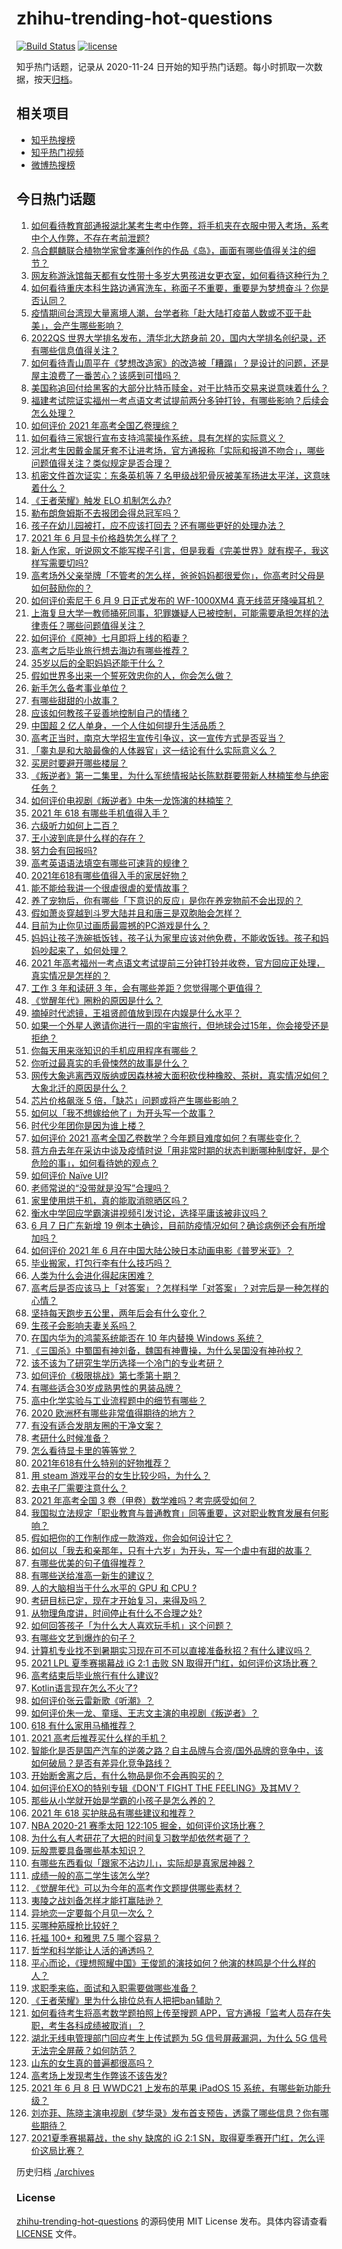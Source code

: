 # zhihu-trending-hot-questions

[![Build Status](https://github.com/justjavac/zhihu-trending-hot-questions/workflows/ci/badge.svg?branch=master)](https://github.com/justjavac/zhihu-trending-hot-questions/actions)
[![license](https://img.shields.io/github/license/justjavac/zhihu-trending-hot-questions)](https://github.com/justjavac/zhihu-trending-hot-questions/blob/master/LICENSE)

知乎热门话题，记录从 2020-11-24 日开始的知乎热门话题。每小时抓取一次数据，按天[归档](./archives)。

## 相关项目

- [知乎热搜榜](https://github.com/justjavac/zhihu-trending-top-search)
- [知乎热门视频](https://github.com/justjavac/zhihu-trending-hot-video)
- [微博热搜榜](https://github.com/justjavac/weibo-trending-hot-search)

## 今日热门话题

<!-- BEGIN -->
<!-- 最后更新时间 Wed Jun 09 2021 14:14:54 GMT+0800 (China Standard Time) -->

1. [如何看待教育部通报湖北某考生考中作弊，将手机夹在衣服中带入考场，系考中个人作弊，不存在考前泄题?](https://www.zhihu.com/question/463998872)
2. [乌合麒麟联合植物学家曾孝濂创作的作品《岛》，画面有哪些值得关注的细节？](https://www.zhihu.com/question/463946010)
3. [网友称游泳馆每天都有女性带十多岁大男孩进女更衣室，如何看待这种行为？](https://www.zhihu.com/question/463887838)
4. [如何看待重庆本科生路边通宵洗车，称面子不重要，重要是为梦想奋斗？你是否认同？](https://www.zhihu.com/question/463828183)
5. [疫情期间台湾现大量离境人潮，台学者称「赴大陆打疫苗人数或不亚于赴美」，会产生哪些影响？](https://www.zhihu.com/question/463915254)
6. [2022QS 世界大学排名发布，清华北大跻身前
   20，国内大学排名创纪录，还有哪些信息值得关注？](https://www.zhihu.com/question/463988313)
7. [如何看待青山周平在《梦想改造家》的改造被「糟蹋」？是设计的问题，还是屋主浪费了一番苦心？该感到可惜吗？](https://www.zhihu.com/question/462730740)
8. [美国称追回付给黑客的大部分比特币赎金，对于比特币交易来说意味着什么？](https://www.zhihu.com/question/463845692)
9. [福建考试院证实福州一考点语文考试提前两分多钟打铃，有哪些影响？后续会怎么处理？](https://www.zhihu.com/question/463943012)
10. [如何评价 2021 年高考全国乙卷理综？](https://www.zhihu.com/question/463841934)
11. [如何看待三家银行宣布支持鸿蒙操作系统，具有怎样的实际意义？](https://www.zhihu.com/question/463778303)
12. [河北考生因戴金属牙套不让进考场，官方通报称「实际和报道不吻合」，哪些问题值得关注？类似规定是否合理？](https://www.zhihu.com/question/463806366)
13. [机密文件首次证实：东条英机等 7
    名甲级战犯骨灰被美军扬进太平洋，这意味着什么？](https://www.zhihu.com/question/463707211)
14. [《王者荣耀》触发 ELO 机制怎么办?](https://www.zhihu.com/question/341453743)
15. [勒布朗詹姆斯不去报团会得总冠军吗？](https://www.zhihu.com/question/454555704)
16. [孩子在幼儿园被打，应不应该打回去？还有哪些更好的处理办法？](https://www.zhihu.com/question/462300016)
17. [2021 年 6 月显卡价格趋势怎么样了？](https://www.zhihu.com/question/462608710)
18. [新人作家，听说网文不能写楔子引言，但是我看《完美世界》就有楔子，我这样写需要切吗?](https://www.zhihu.com/question/463814502)
19. [高考场外父亲举牌「不管考的怎么样，爸爸妈妈都很爱你」，你高考时父母是如何鼓励你的？](https://www.zhihu.com/question/463920865)
20. [如何评价索尼于 6 月 9 日正式发布的 WF-1000XM4
    真无线蓝牙降噪耳机？](https://www.zhihu.com/question/463984969)
21. [上海复旦大学一教师捅死同事，犯罪嫌疑人已被控制，可能需要承担怎样的法律责任？哪些问题值得关注？](https://www.zhihu.com/question/463773359)
22. [如何评价《原神》七月即将上线的稻妻？](https://www.zhihu.com/question/463180681)
23. [高考之后毕业旅行想去海边有哪些推荐？](https://www.zhihu.com/question/459020761)
24. [35岁以后的全职妈妈还能干什么？](https://www.zhihu.com/question/434588539)
25. [假如世界多出来一个誓死效忠你的人，你会怎么做？](https://www.zhihu.com/question/462848357)
26. [新手怎么备考事业单位？](https://www.zhihu.com/question/434514549)
27. [有哪些甜甜的小故事？](https://www.zhihu.com/question/267054901)
28. [应该如何教孩子妥善地控制自己的情绪？](https://www.zhihu.com/question/382636157)
29. [中国超 2 亿人单身，一个人住如何提升生活品质？](https://www.zhihu.com/question/455461691)
30. [高考正当时，南京大学招生宣传引争议，这一宣传方式是否妥当？](https://www.zhihu.com/question/463702038)
31. [「睾丸是和大脑最像的人体器官」这一结论有什么实际意义么？](https://www.zhihu.com/question/463156456)
32. [买房时要避开哪些楼层？](https://www.zhihu.com/question/447920355)
33. [《叛逆者》第一二集里，为什么军统情报站长陈默群要带新人林楠笙参与绝密任务？](https://www.zhihu.com/question/463747393)
34. [如何评价电视剧《叛逆者》中朱一龙饰演的林楠笙？](https://www.zhihu.com/question/463814765)
35. [2021 年 618 有哪些手机值得入手？](https://www.zhihu.com/question/457255298)
36. [六级听力如何上二百？](https://www.zhihu.com/question/361688103)
37. [王小波到底是什么样的存在？](https://www.zhihu.com/question/27333174)
38. [努力会有回报吗?](https://www.zhihu.com/question/463349335)
39. [高考英语语法填空有哪些可速背的规律？](https://www.zhihu.com/question/20972652)
40. [2021年618有哪些值得入手的家居好物？](https://www.zhihu.com/question/460447642)
41. [能不能给我讲一个很虐很虐的爱情故事？](https://www.zhihu.com/question/361817732)
42. [养了宠物后，你有哪些「下意识的反应」是你在养宠物前不会出现的？](https://www.zhihu.com/question/461963889)
43. [假如萧炎穿越到斗罗大陆并且和唐三是双胞胎会怎样？](https://www.zhihu.com/question/462157366)
44. [目前为止你见过画质最震撼的PC游戏是什么？](https://www.zhihu.com/question/334549140)
45. [妈妈让孩子洗碗抵饭钱，孩子认为家里应该对他免费，不能收饭钱。孩子和妈妈吵起来了，如何处理？](https://www.zhihu.com/question/463356821)
46. [2021
    年高考福州一考点语文考试提前三分钟打铃并收卷，官方回应正处理，真实情况是怎样的？](https://www.zhihu.com/question/463603842)
47. [工作 3 年和读研 3 年，会有哪些差距？您觉得哪个更值得？](https://www.zhihu.com/question/463621272)
48. [《觉醒年代》圈粉的原因是什么？](https://www.zhihu.com/question/460648920)
49. [摘掉时代滤镜，王祖贤颜值放到现在内娱是什么水平？](https://www.zhihu.com/question/460820502)
50. [如果一个外星人邀请你进行一周的宇宙旅行，但地球会过15年，你会接受还是拒绝？](https://www.zhihu.com/question/463336626)
51. [你每天用来涨知识的手机应用程序有哪些？](https://www.zhihu.com/question/22043338)
52. [你听过最真实的毛骨悚然的故事是什么？](https://www.zhihu.com/question/458168131)
53. [网传大象逃离西双版纳或因森林被大面积砍伐种橡胶、茶树，真实情况如何？大象北迁的原因是什么？](https://www.zhihu.com/question/463575906)
54. [芯片价格飙涨 5 倍，「缺芯」问题或将产生哪些影响？](https://www.zhihu.com/question/463574415)
55. [如何以「我不想嫁给他了」为开头写一个故事？](https://www.zhihu.com/question/450473110)
56. [时代少年团你是因为谁上楼？](https://www.zhihu.com/question/463419353)
57. [如何评价 2021
    高考全国乙卷数学？今年题目难度如何？有哪些变化？](https://www.zhihu.com/question/463681824)
58. [蒋方舟去年在采访中谈及疫情时说「用非常时期的状态判断哪种制度好，是个危险的事」，如何看待她的观点？](https://www.zhihu.com/question/463907909)
59. [如何评价 Naïve UI?](https://www.zhihu.com/question/463736268)
60. [老师常说的“没带就是没写”合理吗？](https://www.zhihu.com/question/457033055)
61. [家里使用烘干机，真的能取消晾晒区吗？](https://www.zhihu.com/question/450607143)
62. [衡水中学回应学霸演讲视频引发讨论，选择平庸该被非议吗？](https://www.zhihu.com/question/462967509)
63. [6 月 7 日广东新增 19
    例本土确诊，目前防疫情况如何？确诊病例还会有所增加吗？](https://www.zhihu.com/question/463806780)
64. [如何评价 2021 年 6
    月在中国大陆公映日本动画电影《普罗米亚》？](https://www.zhihu.com/question/462217273)
65. [毕业搬家，打包行李有什么技巧吗？](https://www.zhihu.com/question/462408502)
66. [人类为什么会进化得起床困难？](https://www.zhihu.com/question/463105583)
67. [高考后是否应该马上「对答案」？怎样科学「对答案」？对完后是一种怎样的心情？](https://www.zhihu.com/question/463614773)
68. [坚持每天跑步五公里，两年后会有什么变化？](https://www.zhihu.com/question/418315082)
69. [生孩子会影响夫妻关系吗？](https://www.zhihu.com/question/369792300)
70. [在国内华为的鸿蒙系统能否在 10 年内替换 Windows
    系统？](https://www.zhihu.com/question/462366986)
71. [《三国杀》中蜀国有神刘备，魏国有神曹操，为什么吴国没有神孙权？](https://www.zhihu.com/question/463422109)
72. [该不该为了研究生学历选择一个冷门的专业考研？](https://www.zhihu.com/question/458850143)
73. [如何评价《极限挑战》第七季第十期？](https://www.zhihu.com/question/463503577)
74. [有哪些适合30岁成熟男性的男装品牌？](https://www.zhihu.com/question/265777777)
75. [高中化学实验与工业流程题中的细节有哪些？](https://www.zhihu.com/question/383773565)
76. [2020 欧洲杯有哪些非常值得期待的地方？](https://www.zhihu.com/question/463813116)
77. [有没有适合发朋友圈的干净文案？](https://www.zhihu.com/question/427302918)
78. [考研什么时候准备？](https://www.zhihu.com/question/46869085)
79. [怎么看待显卡里的等等党？](https://www.zhihu.com/question/448323212)
80. [2021年618有什么特别的好物推荐？](https://www.zhihu.com/question/461478895)
81. [用 steam 游戏平台的女生比较少吗，为什么？](https://www.zhihu.com/question/451787400)
82. [去电子厂需要注意什么？](https://www.zhihu.com/question/455726048)
83. [2021 年高考全国 3 卷（甲卷）数学难吗？考完感受如何？](https://www.zhihu.com/question/463705913)
84. [我国拟立法规定「职业教育与普通教育」同等重要，这对职业教育发展有何影响？](https://www.zhihu.com/question/463692657)
85. [假如把你的工作制作成一款游戏，你会如何设计它？](https://www.zhihu.com/question/462775862)
86. [如何以「我去和亲那年，只有十六岁」为开头，写一个虐中有甜的故事？](https://www.zhihu.com/question/437988845)
87. [有哪些优美的句子值得推荐？](https://www.zhihu.com/question/459600599)
88. [有哪些送给准高一新生的建议？](https://www.zhihu.com/question/49779691)
89. [人的大脑相当于什么水平的 GPU 和 CPU ?](https://www.zhihu.com/question/404006982)
90. [考研目标已定，现在才开始复习，来得及吗？](https://www.zhihu.com/question/463136813)
91. [从物理角度讲，时间停止有什么不合理之处?](https://www.zhihu.com/question/463532554)
92. [如何回答孩子「为什么大人喜欢玩手机」这个问题？](https://www.zhihu.com/question/447361406)
93. [有哪些文艺到爆炸的句子？](https://www.zhihu.com/question/308829198)
94. [计算机专业找不到暑期实习现在可不可以直接准备秋招？有什么建议吗？](https://www.zhihu.com/question/459194394)
95. [2021 LPL 夏季赛揭幕战 iG 2:1 击败 SN
    取得开门红，如何评价这场比赛？](https://www.zhihu.com/question/463732484)
96. [高考结束后毕业旅行有什么建议?](https://www.zhihu.com/question/459962607)
97. [Kotlin语言现在怎么不火了?](https://www.zhihu.com/question/461471019)
98. [如何评价张云雷新歌《听潮》？](https://www.zhihu.com/question/463789122)
99. [如何评价朱一龙、童瑶、王志文主演的电视剧《叛逆者》？](https://www.zhihu.com/question/388601614)
100. [618 有什么家用马桶推荐？](https://www.zhihu.com/question/280899557)
101. [2021 高考后推荐买什么样的手机？](https://www.zhihu.com/question/460386683)
102. [智能化是否是国产汽车的逆袭之路？自主品牌与合资/国外品牌的竞争中，该如何破局？是否有差异化竞争路线？](https://www.zhihu.com/question/436854466)
103. [开始断舍离之后，有什么物品是你不会再购买的？](https://www.zhihu.com/question/457895008)
104. [如何评价EXO的特别专辑《DON'T FIGHT THE
     FEELING》及其MV？](https://www.zhihu.com/question/458831246)
105. [那些从小学就开始是学霸的小孩子是怎么养的？](https://www.zhihu.com/question/427567462)
106. [2021 年 618 买护肤品有哪些建议和推荐？](https://www.zhihu.com/question/397144646)
107. [NBA 2020-21 赛季太阳 122:105
     掘金，如何评价这场比赛？](https://www.zhihu.com/question/463814681)
108. [为什么有人考研花了大把的时间复习数学却依然考砸了？](https://www.zhihu.com/question/390760713)
109. [玩股票要具备哪些基本知识？](https://www.zhihu.com/question/19807409)
110. [有哪些东西看似「跟家不沾边儿」，实际却是真家居神器？](https://www.zhihu.com/question/454606011)
111. [成绩一般的高二学生该怎么学?](https://www.zhihu.com/question/463170914)
112. [《觉醒年代》可以为今年的高考作文题提供哪些素材？](https://www.zhihu.com/question/463608592)
113. [夷陵之战刘备怎样才能打赢陆逊？](https://www.zhihu.com/question/463713654)
114. [异地恋一定要每个月见一次么？](https://www.zhihu.com/question/459310231)
115. [买哪种筋膜枪比较好？](https://www.zhihu.com/question/376327980)
116. [托福 100+ 和雅思 7.5 哪个容易？](https://www.zhihu.com/question/26489793)
117. [哲学和科学能让人活的通透吗？](https://www.zhihu.com/question/463258300)
118. [平心而论，《理想照耀中国》王俊凯的演技如何？他演的林鸣是个什么样的人？](https://www.zhihu.com/question/463762791)
119. [求职季来临，面试和入职需要做哪些准备？](https://www.zhihu.com/question/462924309)
120. [《王者荣耀》里为什么排位总有人把把ban辅助？](https://www.zhihu.com/question/461168119)
121. [如何看待考生将高考数学题拍照上传至搜题
     APP，官方通报「监考人员存在失职，考生各科成绩被取消」？](https://www.zhihu.com/question/463826989)
122. [湖北无线电管理部门回应考生上传试题为 5G 信号屏蔽漏洞，为什么 5G
     信号无法完全屏蔽？如何防范？](https://www.zhihu.com/question/463853973)
123. [山东的女生真的普遍都很高吗？](https://www.zhihu.com/question/389402145)
124. [高考场上发现考生作弊该不该告发?](https://www.zhihu.com/question/463567379)
125. [2021 年 6 月 8 日 WWDC21 上发布的苹果 iPadOS 15
     系统，有哪些新功能升级？](https://www.zhihu.com/question/463792155)
126. [刘亦菲、陈晓主演电视剧《梦华录》发布首支预告，透露了哪些信息？你有哪些期待？](https://www.zhihu.com/question/463707226)
127. [2021夏季赛揭幕战，the shy 缺席的 iG 2:1
     SN，取得夏季赛开门红，怎么评价这局比赛？](https://www.zhihu.com/question/463714199)

<!-- END -->

历史归档 [./archives](./archives)

### License

[zhihu-trending-hot-questions](https://github.com/justjavac/zhihu-trending-hot-questions)
的源码使用 MIT License 发布。具体内容请查看 [LICENSE](./LICENSE) 文件。
